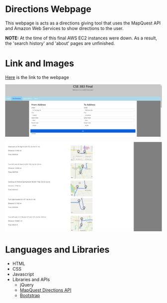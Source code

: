 # Directions Webpage
This webpage is acts as a directions giving tool that uses the MapQuest API and Amazon Web Services to show directions to the user.

**NOTE:** At the time of this final AWS EC2 instances were down. As a result, the 'search history' and 'about' pages are unfinished.

# Link and Images
[Here](https://ceclnx01.cec.miamioh.edu/~howellk3/final/landing.html) is the link to the webpage

![Image depicting address search](images/AddressSearch.png)

![Image depicting directions](images/Directions1.png)


# Languages and Libraries
- HTML
- CSS
- Javascript
- Libraries and APIs
    - jQuery
    - [MapQuest Directions API](https://developer.mapquest.com/documentation/directions-api)
    - [Bootstrap](https://getbootstrap.com)
